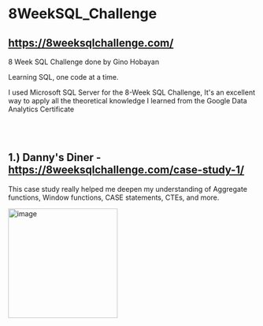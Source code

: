 # 8WeekSQL_Challenge

## https://8weeksqlchallenge.com/

8 Week SQL Challenge done by Gino Hobayan

Learning SQL, one code at a time.

I used Microsoft SQL Server for the 8-Week SQL Challenge, 
It's an excellent way to apply all the theoretical knowledge I learned from the Google Data Analytics Certificate


<br>
<br>

## **1.) Danny's Diner - https://8weeksqlchallenge.com/case-study-1/**

This case study really helped me deepen my understanding of Aggregate functions, Window functions, CASE statements, CTEs, and more.


<img width="222" alt="image" src="https://github.com/Gino-Freud-Hobayan/8WeekSQL_Challenge/assets/117270964/5a829950-1761-48ee-8ec4-e118ed9a470c">


<br>
<br>





